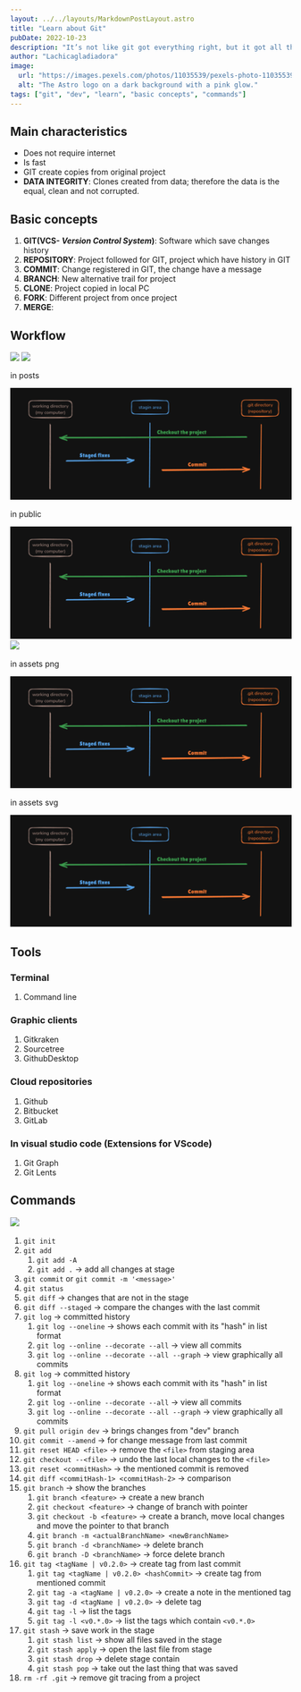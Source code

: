 ```yaml
---
layout: ../../layouts/MarkdownPostLayout.astro
title: "Learn about Git"
pubDate: 2022-10-23
description: "It’s not like git got everything right, but it got all the really basic issues right in a way that no other SCM had ever done before. -Linus Torvalds"
author: "Lachicagladiadora"
image:
  url: "https://images.pexels.com/photos/11035539/pexels-photo-11035539.jpeg?auto=compress&cs=tinysrgb&w=1260&h=750&dpr=1"
  alt: "The Astro logo on a dark background with a pink glow."
tags: ["git", "dev", "learn", "basic concepts", "commands"]
---
```


<h2 class='pt-6 pb-2 text-2xl font-bold text-first dark:text-second'>Main characteristics</h2>

- Does not require internet
- Is fast
- GIT create copies from original project
- **DATA INTEGRITY**: Clones created from data; therefore the data is the equal, clean and not corrupted.

<h2 class='pt-6 pb-2 text-2xl font-bold text-first dark:text-second'>Basic concepts</h2>

1. **GIT(VCS- _Version Control System_)**: Software which save changes history
2. **REPOSITORY**: Project followed for GIT, project which have history in GIT
3. **COMMIT**: Change registered in GIT, the change have a message
4. **BRANCH**: New alternative trail for project
5. **CLONE**: Project copied in local PC
6. **FORK**: Different project from once project
7. **MERGE**:

<h2 class='pt-6 pb-2 text-2xl font-bold text-first dark:text-second'>Workflow</h2>
<!-- ![Descripción de la imagen](https://git-scm.com/book/en/v2/images/lifecycle.png) -->

<!-- ![Descripción de la imagen]('') -->
<img src='workflow.png'>
<img src='workflow.svg'>

in posts

<img src='/src/pages/posts/workflow.svg'>

in public

<img src='/public/workflow.png'>
<img src='workflow.png'>

in assets png

<img src='/src/assets/workflow.png'>

in assets svg

<img src='/src/assets/workflow.svg'>
<!-- <img src='//public/post-1/workflow.png'> -->
<!-- <Image src={workflow.svg} alt="workflow in git"/> -->

<!-- ![alt text](image.png) -->

<h2 class='pt-6 pb-2 text-2xl font-bold text-first dark:text-second'>Tools</h2>

<h3 class='pt-6 pb-2 text-2xl text-first dark:text-second'>Terminal</h3>
<ol class='list-inside list-disc'>
	<li>Command line</li>
	</ol>
<h3 class='pt-6 pb-2 text-xl text-first dark:text-second'>Graphic clients</h3>
  <ol class='list-inside list-disc'>
	<li>Gitkraken</li>
  <li>Sourcetree</li>
  <li>GithubDesktop</li>
	</ol>
<h3 class='pt-6 pb-2 text-xl text-first dark:text-second'>Cloud repositories</h3>
	 <ol class='list-inside list-disc'>
	<li>Github</li>
  <li>Bitbucket</li>
  <li>GitLab</li>
	</ol>
<h3 class='pt-6 pb-2 text-xl text-first dark:text-second'>In visual studio code (Extensions for VScode)</h3>
		 <ol class='list-inside list-disc'>
	<li>Git Graph</li>
  <li>Git Lents</li>
	</ol>

<h2 class='pt-6 pb-2 text-2xl font-bold text-first dark:text-second'>Commands</h2>
<div class='w-full flex items-center justify-center'>
<img src='https://img.icons8.com/color/300/git.png'>
</div>

1. `git init`
2. `git add`
   1. `git add -A`
   2. `git add .` -> add all changes at stage
3. `git commit` or `git commit -m '<message>'`
4. `git status`
5. `git diff` -> changes that are not in the stage
6. `git diff --staged` -> compare the changes with the last commit
7. `git log` -> committed history
   1. `git log --oneline` -> shows each commit with its "hash" in list format
   2. `git log --online --decorate --all` -> view all commits
   3. `git log --online --decorate --all --graph` -> view graphically all commits
8. `git log` -> committed history
   1. `git log --oneline` -> shows each commit with its "hash" in list format
   2. `git log --online --decorate --all` -> view all commits
   3. `git log --online --decorate --all --graph` -> view graphically all commits
9. `git pull origin dev` -> brings changes from "dev" branch
10. `git commit --amend` -> for change message from last commit
11. `git reset HEAD <file>` -> remove the `<file>` from staging area
12. `git checkout --<file>` -> undo the last local changes to the `<file>`
13. `git reset <commitHash>` -> the mentioned commit is removed
14. `git diff <commitHash-1> <commitHash-2>` -> comparison
15. `git branch` -> show the branches
    1. `git branch <feature>` -> create a new branch
    2. `git checkout <feature>` -> change of branch with pointer
    3. `git checkout -b <feature>` -> create a branch, move local changes and move the pointer to that branch
    4. `git branch -m <actualBranchName> <newBranchName>`
    5. `git branch -d <branchName>` -> delete branch
    6. `git branch -D <branchName>` -> force delete branch
16. `git tag <tagName | v0.2.0>` -> create tag from last commit
    1. `git tag <tagName | v0.2.0> <hashCommit>` -> create tag from mentioned commit
    2. `git tag -a <tagName | v0.2.0>` -> create a note in the mentioned tag
    3. `git tag -d <tagName | v0.2.0>` -> delete tag
    4. `git tag -l` -> list the tags
    5. `git tag -l <v0.*.0>` -> list the tags which contain `<v0.*.0>`
17. `git stash` -> save work in the stage
    1. `git stash list` -> show all files saved in the stage
    2. `git stash apply` -> open the last file from stage
    3. `git stash drop` -> delete stage contain
    4. `git stash pop` -> take out the last thing that was saved
18. `rm -rf .git` -> remove git tracing from a project
